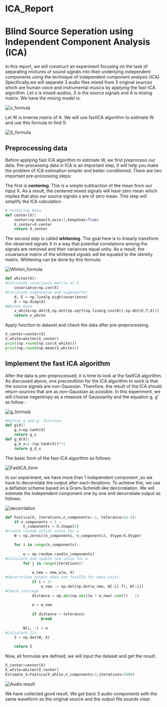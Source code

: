 # ICA_Report

# Blind Source Seperation using Independent Component Analysis (ICA)
In this report, we will construct an experiment focusing on the task of separating mixtures of sound signals into their underlying independent components using the technique of independent component analysis (ICA). Specifically,we will separate 3 audio files mixed from 3 original sources which are human voice and instrumental musics by applying the fast-ICA algorithm. Let x is mixed-audios, S is the source signals and A is mixing matrix. We have the mixing model is:

![x_formula](https://user-images.githubusercontent.com/63275375/82419666-e8d9ea00-9aa8-11ea-9236-c99af2a9bfc5.PNG)

Let W is inverse matrix of A. We will use fastICA algorithm to estimate W and use this formula to find S:

![S_formula](https://user-images.githubusercontent.com/63275375/82419664-e8d9ea00-9aa8-11ea-902c-b8c5bc41d157.PNG)


## Preprocessing data
Before applying fast ICA algorithm to estimate W, we first preprocess our data. Pre-processing data in ICA is an important step, It will help you make the problem of ICA estimation simpler and better conditioned. 
There are two important pre-processing steps:

The first is **centering**. This is a simple subtraction of the mean from our input X. As a result, the centered mixed signals will have zero mean which implies that also our source signals s are of zero mean. This step will simplify the ICA calculation.

```python
# Centering Data
def center(X):
    center=np.mean(X,axis=1,keepdims=True)
    X_center=X-center
    return X_center
```
The second step is called **whitening**. The goal here is to linearly transform the observed signals X in a way that potential correlations among the signals are removed and their variances equal unity. As a result, the covariance matrix of the whitened signals will be equaled to the identity matrix. Whitening can be done by this formula:

![Whiten_formula](https://user-images.githubusercontent.com/63275375/82413905-677e5980-9aa0-11ea-8c4f-3a55fa2ab584.PNG)

```python
def whiten(X):
#Calculate covariance matrix of X
    covariance=np.cov(X)
#Calculate eigenvalue and eigenvector
    d, E = np.linalg.eigh(covariance)
    D = np.diag(d)
#Whiten data
    x_white=np.dot(E,np.dot(np.sqrt(np.linalg.inv(D)),np.dot(E.T,X)))
    return x_white
```
Apply function to dataset and check the data after pre-preprocessing.
```python
X_center=center(X)
X_white=whiten(X_center)
print(np.round(np.cov(X_white)))
print(np.round(np.mean(X_white)))
```
## Implement the fast ICA algorithm
After the data is pre-preprocessed, it is time to look at the fastICA algorithm. As discussed above, one precondition for the ICA algorithm to work is that the source signals are non-Gaussian. Therefore, the result of the ICA should return sources that are as non-Gaussian as possible. In this experiment, we will choose negentropy as a measure of Gaussianity and the equation g, g' as follow :

![g_formula](https://user-images.githubusercontent.com/63275375/82419656-e7102680-9aa8-11ea-8bfa-948be188ab36.PNG)

```python
#Define g and g' function.
def g(X):
    g_x=np.tanh(X)
    return g_x
def g_d(X):
    g_d_x=1-(np.tanh(X))**2
    return g_d_x
```
The basic form of the fast-ICA algorithm as follows:

![FastICA_form](https://user-images.githubusercontent.com/63275375/82431091-68bb8080-9ab8-11ea-9a3b-bb6b676abeae.PNG)

In our experiment, we have more than 1 independent component ,so we have to decorrelate the output after each iterations. To achieve this, we use a deflation scheme based on a Gram–Schmidt-like decorrelation. We will estimate the independent component one by one and decorrelate output as follows:

![decorrlation](https://user-images.githubusercontent.com/63275375/82432144-d1572d00-9ab9-11ea-9fc6-ac4f1301f07e.PNG)

```python
def Fastica(X, iterations,n_components=-1, tolerance=1e-5):
    if n_components < 1 :
        n_components = X.shape[0]
#Create random intial value for w
    W = np.zeros((n_components, n_components), dtype=X.dtype)

    for i in range(n_components):
        
        w = np.random.rand(n_components)
#Calculate and update new value for w        
        for j in range(iterations):
            
            w_new = new_w(w, X)
#Decorrelate output when use fastICA for many units.            
            if i > 1:
                w_new -= np.dot(np.dot(w_new, W[:i].T), W[:i])
#Check conrvege            
            distance = np.abs(np.abs((w * w_new).sum()) - 1)
            
            w = w_new
            
            if distance < tolerance:
                break
                
        W[i, :] = w
#Calculate ICs       
    S = np.dot(W, X)
    
    return S
```
Now, all formulas are defined, we will input the dataset and get the result.
```python
X_center=center(X)
X_white=whiten(X_center)
Estimate_S=Fastica(X_white,n_components=3,iterations=1000)
```
![Audio result](https://user-images.githubusercontent.com/63275375/82446033-14bc9600-9ad0-11ea-8811-b0b294b087da.png)

We have collected good result. We got back 3 audio components with the same waveform as the original source and the output file sounds clear.
